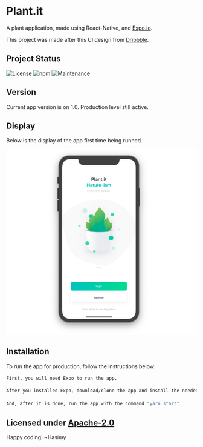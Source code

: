 # Plant.it
A plant application, made using React-Native, and [Expo.io](https://expo.io).

This project was made after this UI design from [Dribbble](https://dribbble.com/shots/4569970-Plant-Freebie-2-Dribbble-Invites).

## Project Status

[![License](https://img.shields.io/badge/License-Apache%202.0-blue.svg)](https://opensource.org/licenses/Apache-2.0)
[![npm](https://img.shields.io/npm/v/npm.svg)](https://www.npmjs.com/)
[![Maintenance](https://img.shields.io/badge/Maintained%3F-yes-green.svg)](https://gitHub.com/hasimy-as/Plant.it)


## Version

Current app version is on 1.0.
Production level still active.

## Display
Below is the display of the app first time being runned.

![fotoIpun](docs/phoneView.png)

## Installation

To run the app for production, follow the instructions below:

```sh
First, you will need Expo to run the app.

After you installed Expo, download/clone the app and install the needed dependencies.

And, after it is done, run the app with the command "yarn start"
```

## Licensed under [Apache-2.0](https://raw.githubusercontent.com/hasimy-as/Plant.it/master/LICENSE)

Happy coding!
~Hasimy
